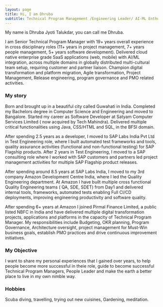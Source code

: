 ```yaml
---
layout: page
title: Hi, I am Dhruba
subtitle: Technical Program Management /Engineering Leader/ AI-ML Enthusiast/ Constant Learner and Coach
---
```


My name is Dhruba Jyoti Talukdar, you can call me Dhruba. 

I am Senior Technical Program Manager with 19+ years overall experience in cross disciplinary roles (11+ years in project management, 7+ years people management, 5+ years software development). Delivered cloud native enterprise grade SaaS applications (web, mobile) with AI/ML integration, across multiple domains in globally distributed multi-cultural team setup, requiring customer and partner liaison. Champion digital transformation and platform migration, Agile transformation, Project Management, Release engineering, program governance and PMO related activities. 


### My story
Born and brought up in a beautiful city called Guwahati in India. Completed my Bachelors degree in Computer Science and Engineering and moved to Bangalore. 
Started my career as Software Developer at Satyam Computer Services Limited ( now acquired by Tech Mahindra). Delivered multiple critical functionalities using Java, CSS/HTML and SQL, in the BFSI domain.  

After spending 2.5 years as a developer, I moved to SAP Labs India Pvt Ltd in Test Engineering role, where I built automated test frameworks and tools, quality assurance activities (functional and non-functional testing) for SAP Flagship products. After 2 years in Test Engineering, I moved to a SAP consulting role where I worked with SAP customers and partners led project management activities for multiple SAP Flagship product releases.  

After spending around 8.5 years at SAP Labs India, I moved to my 3rd company Amazon Development Centre India, where I led the Quality Engineering department. At Amazon I have built multiple cross functional Quality Engineering teams ( QA, SDE, SDET) from Day1 and delivered internal tools, frameworks, automated tests enabling Full CI/CD deployments, improving engineering productivity and software quality. 

After spending 6+ years at Amazon I joined Pirmal Finance Limited, a public listed NBFC in India and have delivered multiple digital transformation projects, applications and platforms in the capacity of Technical Program Manager. My responsibilities include Budgeting, OKR planning, Program Governance, Architecture oversight, project management for Must-Win business goals, establish PMO practices and drive continuous improvement initiatives.   

### My Objective
I want to share my personal experiences that I gained over years, to help people become more successful in theie role, guide to become successful Technical Program Managers, People Leader and make the earth a better place to live in my own nimble way.  

### Hobbies
Scuba diving, travelling, trying out new cuisines, Gardening, meditation. 



